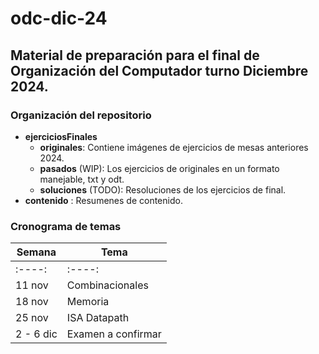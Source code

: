 # odc-dic-24

## Material de preparación para el final de Organización del Computador turno Diciembre 2024.

### Organización del repositorio

- **ejerciciosFinales**
    - **originales**: Contiene imágenes de ejercicios de mesas anteriores 2024.
    - **pasados** (WIP): Los ejercicios de originales en un formato manejable, txt y odt.
    - **soluciones** (TODO): Resoluciones de los ejercicios de final.
- **contenido** : Resumenes de contenido.

### Cronograma de temas

| Semana    |   Tema             |
|-----------|--------------------|
|  :----:   |  :----:            |
| 11 nov    | Combinacionales    |
| 18 nov    | Memoria            |
| 25 nov    | ISA Datapath       |
| 2 - 6 dic | Examen a confirmar |

